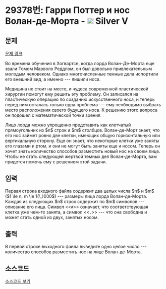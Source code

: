# 29378번: Гарри Поттер и нос Волан-де-Морта - <img src="https://static.solved.ac/tier_small/6.svg" style="height:20px" /> Silver V

<!-- performance -->

<!-- 문제 제출 후 깃허브에 푸시를 했을 때 제출한 코드의 성능이 입력될 공간입니다.-->

<!-- end -->

## 문제

[문제 링크](https://boj.kr/29378)


<p>Во времена обучения в Хогвартсе, когда лорда Волан-Де-Морта еще звали Томом Марволо Реддлом, он был довольно привлекательным молодым человеком. Однако многочисленные темные дела испортили его внешний вид, а именно --- лишили носа.</p>

<p>Медицина не стоит на месте, и чудеса современной пластической хирургии помогут ему решить эту проблему. Он записался на пластическую операцию по созданию искусственного носа, и теперь перед ним осталась только одна проблема --- ему необходимо выбрать место расположения своего будущего носа. К решению этого вопроса он подошел с математической точки зрения.</p>

<p>Лицо лорда можно упрощенно представить как клетчатый прямоугольник из $n$ строк и $m$ столбцов. Волан-де-Морт знает, что его нос займет ровно две клетки, имеющих общую горизонтальную или вертикальную сторону. Еще он знает, что некоторые клетки уже заняты его глазами и ртом, и они не могут быть заняты еще и носом. Теперь он хочет знать количество способов разместить новый нос на своем лице. Чтобы не стать следующей жертвой темных дел Волан-де-Морта, вам придется помочь ему с решением этой задачи.</p>



## 입력


<p>Первая строка входного файла содержит два целых числа $n$ и $m$ ($1 \le n, m \le 1{\,}000$) --- размеры лица лорда Волан-де-Морта. Каждая из следующих $n$ строк содержит по $m$ символов --- описание его лица. Символ &lt;&lt;<code>#</code>&gt;&gt; означает, что соответствующая клетка уже чем-то занята, а символ &lt;&lt;<code>.</code>&gt;&gt; --- что она свободна и может стать одной из двух, занятых носом. </p>



## 출력


<p>В первой строке выходного файла выведите одно целое число --- количество способов разместить нос на лице Волан-де-Морта.</p>



## 소스코드

[소스코드 보기](Гарри%20Поттер%20и%20нос%20Волан-де-Морта.py)